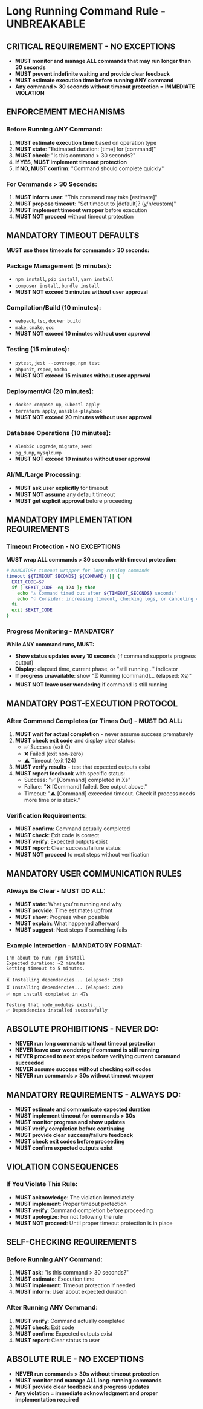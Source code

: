 # Long Running Command Rule - UNBREAKABLE

## CRITICAL REQUIREMENT - NO EXCEPTIONS
- **MUST monitor and manage ALL commands that may run longer than 30 seconds**
- **MUST prevent indefinite waiting and provide clear feedback**
- **MUST estimate execution time before running ANY command**
- **Any command > 30 seconds without timeout protection = IMMEDIATE VIOLATION**

## ENFORCEMENT MECHANISMS

### Before Running ANY Command:
1. **MUST estimate execution time** based on operation type
2. **MUST state**: "Estimated duration: [time] for [command]"
3. **MUST check**: "Is this command > 30 seconds?"
4. **If YES, MUST implement timeout protection**
5. **If NO, MUST confirm**: "Command should complete quickly"

### For Commands > 30 Seconds:
1. **MUST inform user**: "This command may take [estimate]"
2. **MUST propose timeout**: "Set timeout to [default]? (y/n/custom)"
3. **MUST implement timeout wrapper** before execution
4. **MUST NOT proceed** without timeout protection

## MANDATORY TIMEOUT DEFAULTS
**MUST use these timeouts for commands > 30 seconds:**

### Package Management (5 minutes):
- `npm install`, `pip install`, `yarn install`
- `composer install`, `bundle install`
- **MUST NOT exceed 5 minutes without user approval**

### Compilation/Build (10 minutes):
- `webpack`, `tsc`, `docker build`
- `make`, `cmake`, `gcc`
- **MUST NOT exceed 10 minutes without user approval**

### Testing (15 minutes):
- `pytest`, `jest --coverage`, `npm test`
- `phpunit`, `rspec`, `mocha`
- **MUST NOT exceed 15 minutes without user approval**

### Deployment/CI (20 minutes):
- `docker-compose up`, `kubectl apply`
- `terraform apply`, `ansible-playbook`
- **MUST NOT exceed 20 minutes without user approval**

### Database Operations (10 minutes):
- `alembic upgrade`, `migrate`, `seed`
- `pg_dump`, `mysqldump`
- **MUST NOT exceed 10 minutes without user approval**

### AI/ML/Large Processing:
- **MUST ask user explicitly** for timeout
- **MUST NOT assume** any default timeout
- **MUST get explicit approval** before proceeding

## MANDATORY IMPLEMENTATION REQUIREMENTS

### Timeout Protection - NO EXCEPTIONS
**MUST wrap ALL commands > 30 seconds with timeout protection:**

```bash
# MANDATORY timeout wrapper for long-running commands
timeout ${TIMEOUT_SECONDS} ${COMMAND} || {
  EXIT_CODE=$?
  if [ $EXIT_CODE -eq 124 ]; then
    echo "⚠️ Command timed out after ${TIMEOUT_SECONDS} seconds"
    echo "💡 Consider: increasing timeout, checking logs, or canceling operation"
  fi
  exit $EXIT_CODE
}
```

### Progress Monitoring - MANDATORY
**While ANY command runs, MUST:**
- **Show status updates every 10 seconds** (if command supports progress output)
- **Display**: elapsed time, current phase, or "still running..." indicator
- **If progress unavailable**: show "⏳ Running [command]... (elapsed: Xs)"
- **MUST NOT leave user wondering** if command is still running

## MANDATORY POST-EXECUTION PROTOCOL

### After Command Completes (or Times Out) - MUST DO ALL:
1. **MUST wait for actual completion** - never assume success prematurely
2. **MUST check exit code** and display clear status:
   - ✅ Success (exit 0)
   - ❌ Failed (exit non-zero)
   - ⚠️ Timeout (exit 124)
3. **MUST verify results** - test that expected outputs exist
4. **MUST report feedback** with specific status:
   - Success: "✅ [Command] completed in Xs"
   - Failure: "❌ [Command] failed. See output above."
   - Timeout: "⚠️ [Command] exceeded timeout. Check if process needs more time or is stuck."

### Verification Requirements:
- **MUST confirm**: Command actually completed
- **MUST check**: Exit code is correct
- **MUST verify**: Expected outputs exist
- **MUST report**: Clear success/failure status
- **MUST NOT proceed** to next steps without verification

## MANDATORY USER COMMUNICATION RULES

### Always Be Clear - MUST DO ALL:
- **MUST state**: What you're running and why
- **MUST provide**: Time estimates upfront
- **MUST show**: Progress when possible
- **MUST explain**: What happened afterward
- **MUST suggest**: Next steps if something fails

### Example Interaction - MANDATORY FORMAT:
```
I'm about to run: npm install
Expected duration: ~2 minutes
Setting timeout to 5 minutes.

⏳ Installing dependencies... (elapsed: 10s)
⏳ Installing dependencies... (elapsed: 20s)
✅ npm install completed in 47s

Testing that node_modules exists...
✅ Dependencies installed successfully
```

## ABSOLUTE PROHIBITIONS - NEVER DO:
- **NEVER run long commands without timeout protection**
- **NEVER leave user wondering if command is still running**
- **NEVER proceed to next steps before verifying current command succeeded**
- **NEVER assume success without checking exit codes**
- **NEVER run commands > 30s without timeout wrapper**

## MANDATORY REQUIREMENTS - ALWAYS DO:
- **MUST estimate and communicate expected duration**
- **MUST implement timeout for commands > 30s**
- **MUST monitor progress and show updates**
- **MUST verify completion before continuing**
- **MUST provide clear success/failure feedback**
- **MUST check exit codes before proceeding**
- **MUST confirm expected outputs exist**

## VIOLATION CONSEQUENCES

### If You Violate This Rule:
- **MUST acknowledge**: The violation immediately
- **MUST implement**: Proper timeout protection
- **MUST verify**: Command completion before proceeding
- **MUST apologize**: For not following the rule
- **MUST NOT proceed**: Until proper timeout protection is in place

## SELF-CHECKING REQUIREMENTS

### Before Running ANY Command:
1. **MUST ask**: "Is this command > 30 seconds?"
2. **MUST estimate**: Execution time
3. **MUST implement**: Timeout protection if needed
4. **MUST inform**: User about expected duration

### After Running ANY Command:
1. **MUST verify**: Command actually completed
2. **MUST check**: Exit code
3. **MUST confirm**: Expected outputs exist
4. **MUST report**: Clear status to user

## ABSOLUTE RULE - NO EXCEPTIONS
- **NEVER run commands > 30s without timeout protection**
- **MUST monitor and manage ALL long-running commands**
- **MUST provide clear feedback and progress updates**
- **Any violation = immediate acknowledgment and proper implementation required**